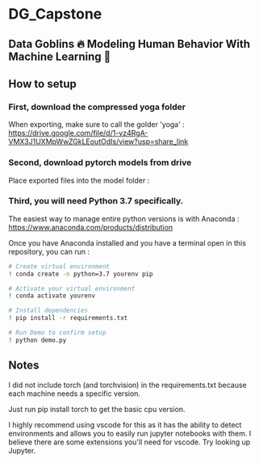# DG_Capstone
## Data Goblins 🔥 Modeling Human Behavior With Machine Learning 🤖

## How to setup

### First, download the compressed yoga folder 
When exporting, make sure to call the golder 'yoga' : https://drive.google.com/file/d/1-vz4RgA-VMX3J1UXMpWwZGkLEoutOdIs/view?usp=share_link

### Second, download pytorch models from drive
Place exported files into the model folder :

### Third, you will need Python 3.7 specifically.
The easiest way to manage entire python versions is with Anaconda : https://www.anaconda.com/products/distribution

Once you have Anaconda installed and you have a terminal open in this repository, you can run :

```bash
# Create virtual environment
! conda create -n python=3.7 yourenv pip

# Activate your virtual environment
! conda activate yourenv

# Install dependencies
! pip install -r requirements.txt

# Run Demo to confirm setup
! python demo.py
```

## Notes
I did not include torch (and torchvision) in the requirements.txt because each machine needs a specific version.

Just run pip install torch to get the basic cpu version.

I highly recommend using vscode for this as it has the ability to detect environments and allows you to easily run jupyter notebooks with them.
I believe there are some extensions you'll need for vscode. Try looking up Jupyter.